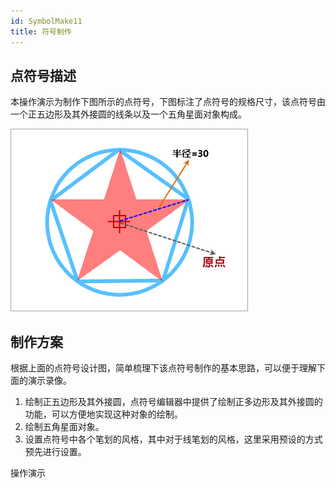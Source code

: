 ```yaml
---
id: SymbolMake11
title: 符号制作
---
```

## 点符号描述

本操作演示为制作下图所示的点符号，下图标注了点符号的规格尺寸，该点符号由一个正五边形及其外接圆的线条以及一个五角星面对象构成。

![](img/SymbolMake11.png)   
  
## 制作方案

根据上面的点符号设计图，简单梳理下该点符号制作的基本思路，可以便于理解下面的演示录像。

1. 绘制正五边形及其外接圆，点符号编辑器中提供了绘制正多边形及其外接圆的功能，可以方便地实现这种对象的绘制。
2. 绘制五角星面对象。
3. 设置点符号中各个笔划的风格，其中对于线笔划的风格，这里采用预设的方式预先进行设置。

操作演示

